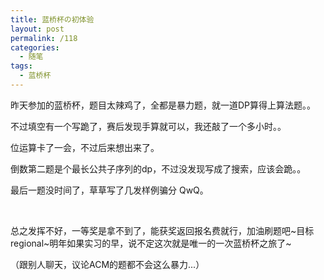 ```yaml
---
title: 蓝桥杯の初体验
layout: post
permalink: /118
categories:
  - 随笔
tags:
  - 蓝桥杯
---
```

昨天参加的蓝桥杯，题目太辣鸡了，全都是暴力题，就一道DP算得上算法题。。

不过填空有一个写跪了，赛后发现手算就可以，我还敲了一个多小时。。

位运算卡了一会，不过后来想出来了。

倒数第二题是个最长公共子序列的dp，不过没发现写成了搜索，应该会跪。。

最后一题没时间了，草草写了几发样例骗分 QwQ。

&nbsp;

总之发挥不好，一等奖是拿不到了，能获奖返回报名费就行，加油刷题吧~目标regional~明年如果实习的早，说不定这次就是唯一的一次蓝桥杯之旅了~

（跟别人聊天，议论ACM的题都不会这么暴力...）